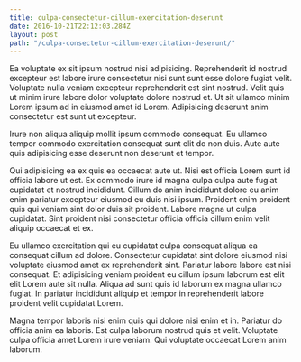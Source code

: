 ```yaml
---
title: culpa-consectetur-cillum-exercitation-deserunt
date: 2016-10-21T22:12:03.284Z
layout: post
path: "/culpa-consectetur-cillum-exercitation-deserunt/"
---
```


Ea voluptate ex sit ipsum nostrud nisi adipisicing. Reprehenderit id nostrud excepteur est labore irure consectetur nisi sunt sunt esse dolore fugiat velit. Voluptate nulla veniam excepteur reprehenderit est sint nostrud. Velit quis ut minim irure labore dolor voluptate dolore nostrud et. Ut sit ullamco minim Lorem ipsum ad in eiusmod amet id Lorem. Adipisicing deserunt anim consectetur est sunt ut excepteur.

Irure non aliqua aliquip mollit ipsum commodo consequat. Eu ullamco tempor commodo exercitation consequat sunt elit do non duis. Aute aute quis adipisicing esse deserunt non deserunt et tempor.

Qui adipisicing ea ex quis ea occaecat aute ut. Nisi est officia Lorem sunt id officia labore ut est. Ex commodo irure id magna culpa culpa aute fugiat cupidatat et nostrud incididunt. Cillum do anim incididunt dolore eu anim enim pariatur excepteur eiusmod eu duis nisi ipsum. Proident enim proident quis qui veniam sint dolor duis sit proident. Labore magna ut culpa cupidatat. Sint proident nisi consectetur officia officia cillum enim velit aliquip occaecat et ex.

Eu ullamco exercitation qui eu cupidatat culpa consequat aliqua ea consequat cillum ad dolore. Consectetur cupidatat sint dolore eiusmod nisi voluptate eiusmod amet ex reprehenderit sint. Pariatur labore labore est nisi consequat. Et adipisicing veniam proident eu cillum ipsum laborum est elit elit Lorem aute sit nulla. Aliqua ad sunt quis id laborum ex magna ullamco fugiat. In pariatur incididunt aliquip et tempor in reprehenderit labore proident velit cupidatat Lorem.

Magna tempor laboris nisi enim quis qui dolore nisi enim et in. Pariatur do officia anim ea laboris. Est culpa laborum nostrud quis et velit. Voluptate culpa officia amet Lorem irure veniam. Qui voluptate occaecat Lorem anim laborum.
